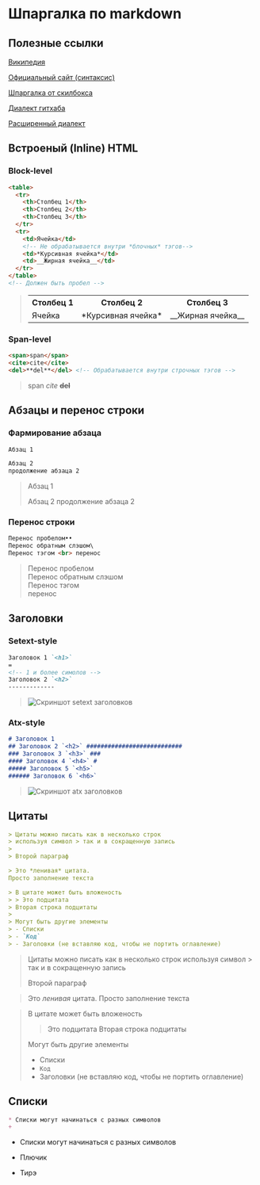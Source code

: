 # Шпаргалка по markdown #########################

## Полезные ссылки

[Википедия][wiki]

[Официальный сайт (синтаксис)][daring fireball]

[Шпаргалка от скилбокса][skillbox]

[Диалект гитхаба][GitHub Flavored Markdown Spec]

[Расширенный диалект][CommonMark Spec]

[wiki]: https://ru.wikipedia.org/wiki/Markdown
[daring fireball]: https://daringfireball.net/projects/markdown/syntax
[skillbox]: https://skillbox.ru/media/code/yazyk-razmetki-markdown-shpargalka-po-sintaksisu-s-primerami/
[GitHub Flavored Markdown Spec]: https://github.github.com/gfm/
[CommonMark Spec]: https://spec.commonmark.org/0.30/

## Встроеный (Inline) HTML ######################

### Block-level #################################
~~~~~~~~~~~~~~~~~~~~~~~~~~~~~~~~~~~~~~ Markdown ~
<table>
  <tr>
    <th>Столбец 1</th>
    <th>Столбец 2</th>
    <th>Столбец 3</th>
  </tr>
  <tr>
    <td>Ячейка</td>
    <!-- Не обрабатывается внутри *блочных* тэгов-->
    <td>*Курсивная ячейка*</td>
    <td>__Жирная ячейка__</td>
  </tr>
</table>
<!-- Должен быть пробел -->
~~~~~~~~~~~~~~~~~~~~~~~~~~~~~~~~~~~~~~~~~~~~~~~~~

> <table>
>  <tr>
>    <th>Столбец 1</th>
>    <th>Столбец 2</th>
>    <th>Столбец 3</th>
>  </tr>
>  <tr>
>    <td>Ячейка</td>
>    <!-- Не обрабатывается внутри *блочных* тэгов -->
>    <td>*Курсивная ячейка*</td>
>    <td>__Жирная ячейка__</td>
>  </tr>
> </table>

### Span-level ##################################
~~~~~~~~~~~~~~~~~~~~~~~~~~~~~~~~~~~~~~ Markdown ~
<span>span</span>
<cite>cite</cite>
<del>**del**</del> <!-- Обрабатывается внутри строчных тэгов -->
~~~~~~~~~~~~~~~~~~~~~~~~~~~~~~~~~~~~~~~~~~~~~~~~~

> <span>span</span>
> <cite>cite</cite>
> <del>**del**</del>

## Абзацы и перенос строки ######################

### Фармирование абзаца #########################
~~~~~~~~~~~~~~~~~~~~~~~~~~~~~~~~~~~~~~ Markdown ~
Абзац 1

Абзац 2
продолжение абзаца 2
~~~~~~~~~~~~~~~~~~~~~~~~~~~~~~~~~~~~~~~~~~~~~~~~~

> Абзац 1
> 
> Абзац 2
> продолжение абзаца 2

### Перенос строки ##############################
~~~~~~~~~~~~~~~~~~~~~~~~~~~~~~~~~~~~~~ Markdown ~
Перенос пробелом••
Перенос обратным слэшом\
Перенос тэгом <br> перенос
~~~~~~~~~~~~~~~~~~~~~~~~~~~~~~~~~~~~~~~~~~~~~~~~~

> Перенос пробелом  
> Перенос обратным слэшом\
> Перенос тэгом <br> перенос

## Заголовки ####################################

### Setext-style
~~~~~~~~~~~~~~~~~~~~~~~~~~~~~~~~~~~~~~ Markdown ~
Заголовок 1 `<h1>`
=
<!-- 1 и более симолов -->
Заголовок 2 `<h2>`
-------------
~~~~~~~~~~~~~~~~~~~~~~~~~~~~~~~~~~~~~~~~~~~~~~~~~

> ![Скриншот setext заголовков](./assets/Setext.png)

### Atx-style ###################################
~~~~~~~~~~~~~~~~~~~~~~~~~~~~~~~~~~~~~~ Markdown ~
# Заголовок 1 
## Заголовок 2 `<h2>` ###########################
### Заголовок 3 `<h3>` ###
#### Заголовок 4 `<h4>` #
##### Заголовок 5 `<h5>`
###### Заголовок 6 `<h6>`
~~~~~~~~~~~~~~~~~~~~~~~~~~~~~~~~~~~~~~~~~~~~~~~~~

> ![Скриншот atx заголовков](./assets/Atx.png)

## Цитаты #######################################

~~~~~~~~~~~~~~~~~~~~~~~~~~~~~~~~~~~~~~ Markdown ~
> Цитаты можно писать как в несколько строк
> используя символ > так и в сокращенную запись
> 
> Второй параграф

> Это *ленивая* цитата. 
Просто заполнение текста

> В цитате может быть вложеность
> > Это подцитата
> Вторая строка подцитаты
>
> Могут быть другие элементы 
> - Списки
> - `Код`
> - Заголовки (не вставляю код, чтобы не портить оглавление)
~~~~~~~~~~~~~~~~~~~~~~~~~~~~~~~~~~~~~~~~~~~~~~~~~

> Цитаты можно писать как в несколько строк
> используя символ > так и в сокращенную запись
> 
> Второй параграф

> Это *ленивая* цитата. 
Просто заполнение текста

> В цитате может быть вложеность
> > Это подцитата
> Вторая строка подцитаты
>
> Могут быть другие элементы 
> - Списки
> - `Код`
> - Заголовки (не вставляю код, чтобы не портить оглавление)

## Списки #######################################

~~~~~~~~~~~~~~~~~~~~~~~~~~~~~~~~~~~~~~ Markdown ~
* Списки могут начинаться с разных символов
+ 
~~~~~~~~~~~~~~~~~~~~~~~~~~~~~~~~~~~~~~~~~~~~~~~~~

* Списки могут начинаться с разных символов
+ Плючик
- Тирэ

